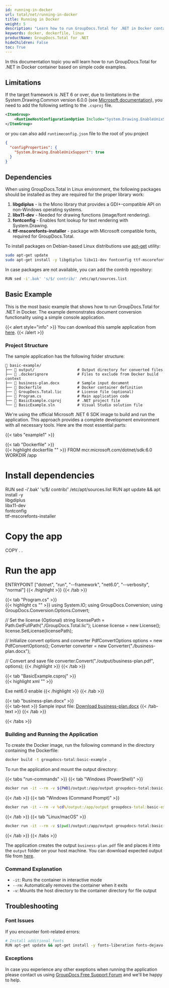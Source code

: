 ```yaml
---
id: running-in-docker
url: total/net/running-in-docker
title: Running in Docker
weight: 5
description: "Learn how to run GroupDocs.Total for .NET in Docker containers with complete examples, troubleshooting tips, and best practices for document processing in containerized environments."
keywords: docker, dockerfile, linux
productName: GroupDocs.Total for .NET
hideChildren: False
toc: True
---
```


In this documentation topic you will learn how to run GroupDocs.Total for .NET in Docker container based on simple code examples.

## Limitations

If the target framework is .NET 6 or over, due to limitations in the System.Drawing.Common version 6.0.0 (see [Microsoft documentation](https://learn.microsoft.com/en-us/dotnet/core/compatibility/core-libraries/6.0/system-drawing-common-windows-only#new-behavior)), you need to add the following setting to the `.csproj` file.

```xml
<ItemGroup>
    <RuntimeHostConfigurationOption Include="System.Drawing.EnableUnixSupport" Value="true" />
</ItemGroup>
```

or you can also add `runtimeconfig.json` file to the root of you project 

```json
{
  "configProperties": {
    "System.Drawing.EnableUnixSupport": true
  }
}
```
## Dependencies

When using GroupDocs.Total in Linux environment, the following packages should be installed as they are required for the proper library work:

1. **libgdiplus** - is the Mono library that provides a GDI+-compatible API on non-Windows operating systems.
2. **libx11-dev** - Needed for drawing functions (image/font rendering).
3. **fontconfig** - Enables font lookup for text rendering with System.Drawing.
4. **ttf-mscorefonts-installer** - package with Microsoft compatible fonts, required for GroupDocs.Total.
 
To install packages on Debian-based Linux distributions use [apt-get](https://wiki.debian.org/apt-get) utility:

```bash
sudo apt-get update
sudo apt-get install -y libgdiplus libx11-dev fontconfig ttf-mscorefonts-installer
```

In case packages are not available, you can add the contrib repository:

```bash
RUN sed -i'.bak' 's/$/ contrib/' /etc/apt/sources.list
```

## Basic Example

This is the most basic example that shows how to run GroupDocs.Total for .NET in Docker. The example demonstrates document conversion functionality using a simple console application.

{{< alert style="info" >}}
You can download this sample application from [here](/total/net/_sample_files/getting-started/running-in-docker/basic-example.zip).
{{< /alert >}}

### Project Structure

The sample application has the following folder structure:

```
📂 basic-example/
├── 📂 output/                   # Output directory for converted files
├── 📄 .dockerignore             # Files to exclude from Docker build context
├── 📄 business-plan.docx        # Sample input document
├── 📄 Dockerfile                # Docker container definition
├── 📄 GroupDocs.Total.lic       # License file (optional)
├── 📄 Program.cs                # Main application code
├── 📄 BasicExample.csproj       # .NET project file
└── 📄 BasicExample.sln          # Visual Studio solution file
```

We're using the official Microsoft .NET 6 SDK image to build and run the application. This approach provides a complete development environment with all necessary tools. Here are the most essential parts:

{{< tabs "example1" >}}

{{< tab "Dockerfile" >}}  
{{< highlight dockerfile "" >}}
FROM mcr.microsoft.com/dotnet/sdk:6.0
WORKDIR /app

# Install dependencies
RUN sed -i'.bak' 's/$/ contrib/' /etc/apt/sources.list
RUN apt update && apt install -y \
    libgdiplus \
    libx11-dev \
    fontconfig \
    ttf-mscorefonts-installer

# Copy the app
COPY . .

# Run the app
ENTRYPOINT ["dotnet", "run", "--framework", "net6.0", "--verbosity", "normal"]
{{< /highlight >}}
{{< /tab >}}

{{< tab "Program.cs" >}}  
{{< highlight cs "" >}}
using System.IO;
using GroupDocs.Conversion;
using GroupDocs.Conversion.Options.Convert;

// Set the license (Optional)
string licensePath = Path.GetFullPath("./GroupDocs.Total.lic");
License license = new License();
license.SetLicense(licensePath);

// Initialize convert options and converter
PdfConvertOptions options = new PdfConvertOptions();
Converter converter = new Converter("./business-plan.docx");

// Convert and save file
converter.Convert("./output/business-plan.pdf", options);
{{< /highlight >}}
{{< /tab >}}

{{< tab "BasicExample.csproj" >}}  
{{< highlight xml "" >}}
<Project Sdk="Microsoft.NET.Sdk">

  <PropertyGroup>
    <OutputType>Exe</OutputType>
    <TargetFramework>net6.0</TargetFramework>
    <Nullable>enable</Nullable>
  </PropertyGroup>

  <ItemGroup>
    <RuntimeHostConfigurationOption Include="System.Drawing.EnableUnixSupport" Value="true" />
  </ItemGroup>

  <ItemGroup>
    <PackageReference Include="GroupDocs.Total" Version="25.7.0" />
  </ItemGroup>

</Project>
{{< /highlight >}}
{{< /tab >}}

{{< tab "business-plan.docx" >}}  
{{< tab-text >}}
Sample input file: [Download business-plan.docx](/total/net/_sample_files/getting-started/running-in-docker/business-plan.docx)
{{< /tab-text >}}
{{< /tab >}}

{{< /tabs >}}

### Building and Running the Application

To create the Docker image, run the following command in the directory containing the Dockerfile:

```bash
docker build -t groupdocs-total:basic-example .
```

To run the application and mount the output directory:

{{< tabs "run-commands" >}}
{{< tab "Windows (PowerShell)" >}}
```bash
docker run -it --rm -v ${PWD}/output:/app/output groupdocs-total:basic-example
```
{{< /tab >}}
{{< tab "Windows (Command Prompt)" >}}
```cmd
docker run -it --rm -v %cd%/output:/app/output groupdocs-total:basic-example
```
{{< /tab >}}
{{< tab "Linux/macOS" >}}
```bash
docker run -it --rm -v $(pwd)/output:/app/output groupdocs-total:basic-example
```
{{< /tab >}}
{{< /tabs >}}

The application creates the output `business-plan.pdf` file and places it into the `output` folder on your host machine. You can download expected output file from [here](/total/net/_sample_files/getting-started/running-in-docker/business-plan.pdf).

### Command Explanation

- `-it`: Runs the container in interactive mode
- `--rm`: Automatically removes the container when it exits
- `-v`: Mounts the host directory to the container directory for file output

## Troubleshooting

### Font Issues

If you encounter font-related errors:

```bash
# Install additional fonts
RUN apt-get update && apt-get install -y fonts-liberation fonts-dejavu-core
```

### Exceptions

In case you experience any other exeptions when running the application please contact us using [GroupDocs Free Support Forum](https://forum.groupdocs.com/) and we'll be happy to help.


